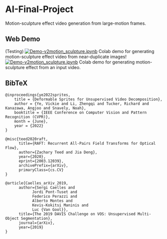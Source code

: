 # AI-Final-Project
Motion-sculpture effect video generation from large-motion frames.

## Web Demo
(Testing) [![Demo-v2motion_sculpture.ipynb](https://colab.research.google.com/assets/colab-badge.svg)](https://colab.research.google.com/github/Crowded-dorm/AI-Final-Project/blob/main/Demo_near-duplicate-synthesis.ipynb) Colab demo for generating motion-sculpture effect video from near-duplicate images!  
[![Demo-v2motion_sculpture.ipynb](https://colab.research.google.com/assets/colab-badge.svg)](https://colab.research.google.com/github/Crowded-dorm/AI-Final-Project/blob/main/Demo_v2motion_sculpture.ipynb) Colab demo for generating motion-sculpture effect from an input video.

## BibTeX
```
@inproceedings{ye2022sprites,
    title = {Deformable Sprites for Unsupervised Video Decomposition},
    author = {Ye, Vickie and Li, Zhengqi and Tucker, Richard and Kanazawa, Angjoo and Snavely, Noah},
    booktitle = {IEEE Conference on Computer Vision and Pattern Recognition (CVPR)},
    month = {June},
    year = {2022}
}
```

```
@misc{teed2020raft,
      title={RAFT: Recurrent All-Pairs Field Transforms for Optical Flow}, 
      author={Zachary Teed and Jia Deng},
      year={2020},
      eprint={2003.12039},
      archivePrefix={arXiv},
      primaryClass={cs.CV}
}
```

```
@article{Caelles_arXiv_2019,
      author={Sergi Caelles and
            Jordi Pont-Tuset and
            Federico Perazzi and
            Alberto Montes and
            Kevis-Kokitsi Maninis and
            Luc {Van Gool}},
      title={The 2019 DAVIS Challenge on VOS: Unsupervised Multi-Object Segmentation},
      journal={arXiv},
      year={2019}
}
```
